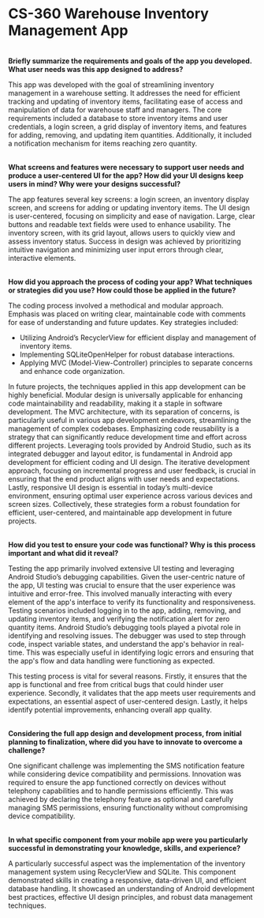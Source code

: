 # CS-360 Warehouse Inventory Management App

<br><b>Briefly summarize the requirements and goals of the app you developed. What user needs was this app designed to address?</b></br>

This app was developed with the goal of streamlining inventory management in a warehouse setting. It addresses the need for efficient tracking and updating of inventory items, facilitating ease of access and manipulation of data for warehouse staff and managers. The core requirements included a database to store inventory items and user credentials, a login screen, a grid display of inventory items, and features for adding, removing, and updating item quantities. Additionally, it included a notification mechanism for items reaching zero quantity.

<br><b>What screens and features were necessary to support user needs and produce a user-centered UI for the app? How did your UI designs keep users in mind? Why were your designs successful?</b></br>

The app features several key screens: a login screen, an inventory display screen, and screens for adding or updating inventory items. The UI design is user-centered, focusing on simplicity and ease of navigation. Large, clear buttons and readable text fields were used to enhance usability. The inventory screen, with its grid layout, allows users to quickly view and assess inventory status. Success in design was achieved by prioritizing intuitive navigation and minimizing user input errors through clear, interactive elements.

<br><b>How did you approach the process of coding your app? What techniques or strategies did you use? How could those be applied in the future?</b></br>

The coding process involved a methodical and modular approach. Emphasis was placed on writing clear, maintainable code with comments for ease of understanding and future updates. Key strategies included:
- Utilizing Android’s RecyclerView for efficient display and management of inventory items.
- Implementing SQLiteOpenHelper for robust database interactions.
- Applying MVC (Model-View-Controller) principles to separate concerns and enhance code organization.

In future projects, the techniques applied in this app development can be highly beneficial. Modular design is universally applicable for enhancing code maintainability and readability, making it a staple in software development. The MVC architecture, with its separation of concerns, is particularly useful in various app development endeavors, streamlining the management of complex codebases. Emphasizing code reusability is a strategy that can significantly reduce development time and effort across different projects. Leveraging tools provided by Android Studio, such as its integrated debugger and layout editor, is fundamental in Android app development for efficient coding and UI design. The iterative development approach, focusing on incremental progress and user feedback, is crucial in ensuring that the end product aligns with user needs and expectations. Lastly, responsive UI design is essential in today’s multi-device environment, ensuring optimal user experience across various devices and screen sizes. Collectively, these strategies form a robust foundation for efficient, user-centered, and maintainable app development in future projects.

<br><b>How did you test to ensure your code was functional? Why is this process important and what did it reveal?</b></br>

Testing the app primarily involved extensive UI testing and leveraging Android Studio’s debugging capabilities. Given the user-centric nature of the app, UI testing was crucial to ensure that the user experience was intuitive and error-free. This involved manually interacting with every element of the app's interface to verify its functionality and responsiveness. Testing scenarios included logging in to the app, adding, removing, and updating inventory items, and verifying the notification alert for zero quantity items. Android Studio’s debugging tools played a pivotal role in identifying and resolving issues. The debugger was used to step through code, inspect variable states, and understand the app's behavior in real-time. This was especially useful in identifying logic errors and ensuring that the app's flow and data handling were functioning as expected.

This testing process is vital for several reasons. Firstly, it ensures that the app is functional and free from critical bugs that could hinder user experience. Secondly, it validates that the app meets user requirements and expectations, an essential aspect of user-centered design. Lastly, it helps identify potential improvements, enhancing overall app quality.

<br><b>Considering the full app design and development process, from initial planning to finalization, where did you have to innovate to overcome a challenge?</b></br>

One significant challenge was implementing the SMS notification feature while considering device compatibility and permissions. Innovation was required to ensure the app functioned correctly on devices without telephony capabilities and to handle permissions efficiently. This was achieved by declaring the telephony feature as optional and carefully managing SMS permissions, ensuring functionality without compromising device compatibility.

<br><b>In what specific component from your mobile app were you particularly successful in demonstrating your knowledge, skills, and experience?</b></br>

A particularly successful aspect was the implementation of the inventory management system using RecyclerView and SQLite. This component demonstrated skills in creating a responsive, data-driven UI, and efficient database handling. It showcased an understanding of Android development best practices, effective UI design principles, and robust data management techniques.